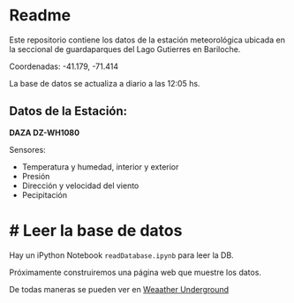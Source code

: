 # Readme

Este repositorio contiene los datos de la estación meteorológica ubicada en la seccional de guardaparques del Lago Gutierres en Bariloche. 

Coordenadas:  -41.179, -71.414

La base de datos se actualiza a diario a las 12:05 hs.

## Datos de la Estación:

__DAZA  DZ-WH1080__

Sensores:
* Temperatura y humedad, interior y exterior
* Presión
* Dirección y velocidad del viento
* Pecipitación


# # Leer la base de datos

Hay un iPython Notebook `readDatabase.ipynb` para leer la DB.

Próximamente construiremos una página web que muestre los datos.

De todas maneras se pueden ver en [Weaather Underground](https://www.wunderground.com/personal-weather-station/dashboard?ID=IBARILOC3&cm_ven=localwx_pwsdash)

